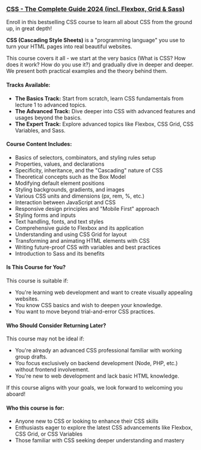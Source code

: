 ### [CSS - The Complete Guide 2024 (incl. Flexbox, Grid & Sass)](https://www.udemy.com/course/css-the-complete-guide-incl-flexbox-grid-sass/?utm_source=adwords&utm_medium=udemyads&utm_campaign=WebDesign_v.PROF_la.EN_cc.ROW_ti.8320&campaigntype=Search&portfolio=ROW-English&language=EN&product=Course&test=&audience=DSA&topic=&priority=&utm_content=deal4584&utm_term=_._ag_81264460505_._ad_535397280156_._kw__._de_c_._dm__._pl__._ti_dsa-774930035969_._li_1001441_._pd__._&matchtype=&gad_source=1&gclid=Cj0KCQjwvb-zBhCmARIsAAfUI2s0rCGQ9vgTq9VX-dU1HDALOxJDxTsr0jrZSVyyfBiw1ziX9TFCTOMaApnsEALw_wcB&couponCode=2021PM25)

Enroll in this bestselling CSS course to learn all about CSS from the ground up, in great depth!

**CSS (Cascading Style Sheets)** is a "programming language" you use to turn your HTML pages into real beautiful websites.

This course covers it all - we start at the very basics (What is CSS? How does it work? How do you use it?) and gradually dive in deeper and deeper. We present both practical examples and the theory behind them.

#### Tracks Available:

- **The Basics Track:** Start from scratch, learn CSS fundamentals from lecture 1 to advanced topics.
- **The Advanced Track:** Dive deeper into CSS with advanced features and usages beyond the basics.
- **The Expert Track:** Explore advanced topics like Flexbox, CSS Grid, CSS Variables, and Sass.

#### Course Content Includes:

- Basics of selectors, combinators, and styling rules setup
- Properties, values, and declarations
- Specificity, inheritance, and the "Cascading" nature of CSS
- Theoretical concepts such as the Box Model
- Modifying default element positions
- Styling backgrounds, gradients, and images
- Various CSS units and dimensions (px, rem, %, etc.)
- Interaction between JavaScript and CSS
- Responsive design principles and "Mobile First" approach
- Styling forms and inputs
- Text handling, fonts, and text styles
- Comprehensive guide to Flexbox and its application
- Understanding and using CSS Grid for layout
- Transforming and animating HTML elements with CSS
- Writing future-proof CSS with variables and best practices
- Introduction to Sass and its benefits

#### Is This Course for You?

This course is suitable if:

- You're learning web development and want to create visually appealing websites.
- You know CSS basics and wish to deepen your knowledge.
- You want to move beyond trial-and-error CSS practices.

#### Who Should Consider Returning Later?

This course may not be ideal if:

- You're already an advanced CSS professional familiar with working group drafts.
- You focus exclusively on backend development (Node, PHP, etc.) without frontend involvement.
- You're new to web development and lack basic HTML knowledge.

If this course aligns with your goals, we look forward to welcoming you aboard!

#### Who this course is for:

- Anyone new to CSS or looking to enhance their CSS skills
- Enthusiasts eager to explore the latest CSS advancements like Flexbox, CSS Grid, or CSS Variables
- Those familiar with CSS seeking deeper understanding and mastery
